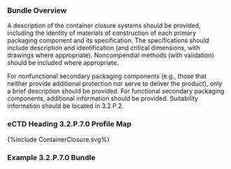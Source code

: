 ### Bundle Overview
A description of the container closure systems should be provided, including the identity of 
materials of construction of each primary packaging component and its specification. The 
specifications should include description and identification (and critical dimensions, with 
drawings where appropriate). Noncompendial methods (with validation) should be included 
where appropriate. 

For nonfunctional secondary packaging components (e.g., those that neither provide additional 
protection nor serve to deliver the product), only a brief description should be provided. For 
functional secondary packaging components, additional information should be provided. 
Suitability information should be located in 3.2.P.2.
### eCTD Heading 3.2.P.7.0 Profile Map
<div>{%include ContainerClosure.svg%}</div>

### Example 3.2.P.7.0 Bundle